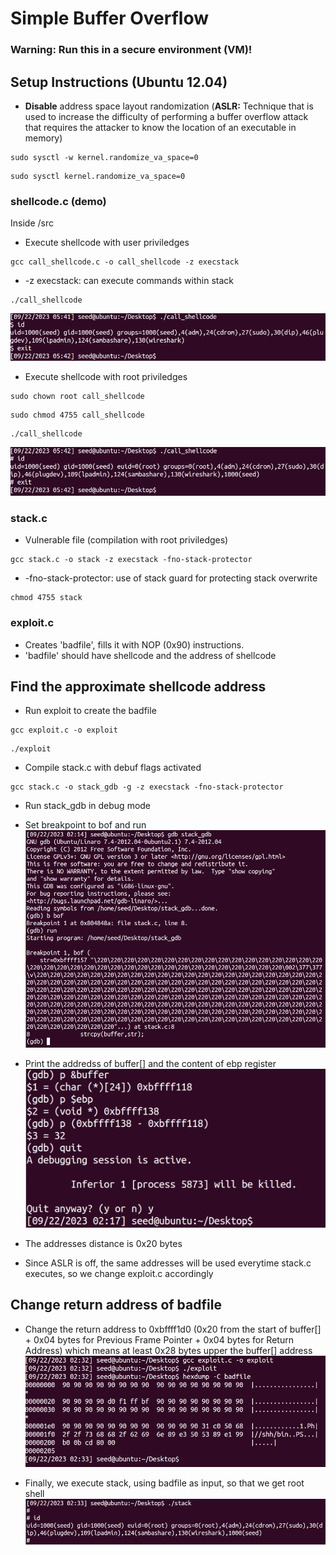 # Simple Buffer Overflow
### **Warning:** Run this in a secure environment (VM)!

## Setup Instructions (Ubuntu 12.04)
- **Disable** address space layout randomization (**ASLR:** Technique that is used to increase the difficulty of performing a buffer overflow attack that requires the attacker to know the location of an executable in memory)
```
sudo sysctl -w kernel.randomize_va_space=0
```
```
sudo sysctl kernel.randomize_va_space=0 
```
### **shellcode.c (demo)**
Inside /src 
- Execute shellcode with user priviledges

```
gcc call_shellcode.c -o call_shellcode -z execstack
```
- -z execstack: can execute commands within stack
```
./call_shellcode
```
![image running call_shellcode (no root)](https://github.com/peterkary/buffer-overflow/blob/main/assets/images/pic1.png?raw=true)

- Execute shellcode with root priviledges
```
sudo chown root call_shellcode
```
```
sudo chmod 4755 call_shellcode
```
```
./call_shellcode
```
![image running call_shellcode (root)](https://github.com/peterkary/buffer-overflow/blob/main/assets/images/pic2.png?raw=true)

### **stack.c**
- Vulnerable file (compilation with root priviledges)
```
gcc stack.c -o stack -z execstack -fno-stack-protector
```
- -fno-stack-protector: use of stack guard for protecting stack overwrite
```
chmod 4755 stack
```

### **exploit.c**
- Creates 'badfile', fills it with NOP (0x90) instructions.
- 'badfile' should have shellcode and the address of shellcode


## Find the approximate shellcode address
- Run exploit to create the badfile
```
gcc exploit.c -o exploit
```
```
./exploit
```
- Compile stack.c with debuf flags activated
```
gcc stack.c -o stack_gdb -g -z execstack -fno-stack-protector
```
- Run stack_gdb in debug mode
- Set breakpoint to bof and run
![image running stack_gdb in debug mode](https://github.com/peterkary/buffer-overflow/blob/main/assets/images/pic6.png?raw=true)
- Print the addredss of buffer[] and the content of ebp register
![image finding addresses](https://github.com/peterkary/buffer-overflow/blob/main/assets/images/pic7.png?raw=true)

- The addresses distance is 0x20 bytes
- Since ASLR is off, the same addresses will be used everytime stack.c executes, so we change exploit.c accordingly
## Change return address of badfile
- Change the return address to 0xbffff1d0 (0x20 from the start of buffer[] + 0x04 bytes for Previous Frame Pointer + 0x04 bytes for Return Address) which means at least 0x28 bytes upper the buffer[] address
![image showing generated badfile](https://github.com/peterkary/buffer-overflow/blob/main/assets/images/pic8.png?raw=true)

- Finally, we execute stack, using badfile as input, so that we get root shell
![image running ./stack and gives root shell](https://github.com/peterkary/buffer-overflow/blob/main/assets/images/pic9.png?raw=true)
